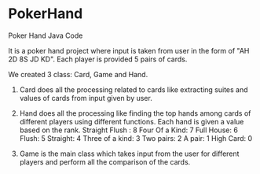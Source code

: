 # PokerHand
Poker Hand Java Code


It is a poker hand project where input is taken from user in the form of "AH 2D 8S JD KD".
Each player is provided 5 pairs of cards.

We created 3 class: Card, Game and Hand.

1. Card does all the processing related to cards like extracting suites and values of cards from input given by user.

2. Hand does all the processing like finding the top hands among cards of different players using different functions.
   Each hand is given a value based on the rank.
   Straight Flush : 8
   Four Of a Kind: 7
   Full House: 6
   Flush: 5
   Straight: 4
   Three of a kind: 3
   Two pairs: 2
   A pair: 1
   High Card: 0
   
3. Game is the main class which takes input from the user for different players and perform all the comparison of the cards. 
